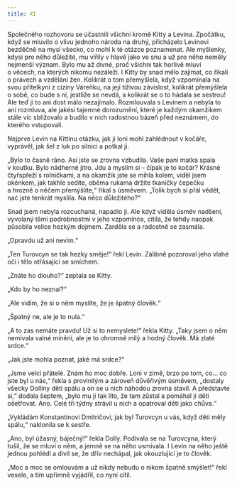 ```yaml
---
title: XI
---
```


Společného rozhovoru se účastnili všichni kromě Kitty a Levina. Zpočátku, když se mluvilo o vlivu jednoho národa na druhý, přicházelo Levinovi bezděčně na mysl všecko, co mohl k té otázce poznamenat. Ale myšlenky, kdysi pro něho důležité, mu vířily v hlavě jako ve snu a už pro něho neměly nejmenší význam. Bylo mu až divné, proč všichni tak horlivě mluví o věcech, na kterých nikomu nezáleží. I Kitty by snad mělo zajímat, co říkali o právech a vzdělání žen. Kolikrát o tom přemýšlela, když vzpomínala na svou přítelkyni z ciziny Váreňku, na její tíživou závislost, kolikrát přemýšlela o sobě, co bude s ní, jestliže se nevdá, a kolikrát se o to hádala se sestrou! Ale teď ji to ani dost málo nezajímalo. Rozmlouvala s Levinem a nebyla to ani rozmluva, ale jakési tajemné dorozumění, které je každým okamžikem stále víc sbližovalo a budilo v nich radostnou bázeň před neznámem, do kterého vstupovali.

Nejprve Levin na Kittinu otázku, jak ji loni mohl zahlédnout v kočáře, vyprávěl, jak šel z luk po silnici a potkal ji.

„Bylo to časně ráno. Asi jste se zrovna vzbudila. Vaše paní matka spala v koutku. Bylo nádherné jitro. Jdu a myslím si – čípak je to kočár? Krásné čtyřspřeží s rolničkami, a na okamžik jste se mihla kolem, viděl jsem okénkem, jak takhle sedíte, oběma rukama držíte tkaničky čepečku a hrozně o něčem přemýšlíte,“ říkal s úsměvem. „Tolik bych si přál vědět, nač jste tenkrát myslila. Na něco důležitého?“

Snad jsem nebyla rozcuchaná, napadlo ji. Ale když viděla úsměv nadšení, vyvolaný těmi podrobnostmi v jeho vzpomínce, cítila, že tehdy naopak působila velice hezkým dojmem. Zarděla se a radostně se zasmála.

„Opravdu už ani nevím.“

„Ten Turovcyn se tak hezky směje!“ řekl Levin. Zálibně pozoroval jeho vlahé oči i tělo otřásající se smíchem.

„Znáte ho dlouho?“ zeptala se Kitty.

„Kdo by ho neznal?“

„Ale vidím, že si o něm myslíte, že je špatný člověk.“

„Špatný ne, ale je to nula.“

„A to zas nemáte pravdu! Už si to nemyslete!“ řekla Kitty. „Taky jsem o něm nemívala valné mínění, ale je to ohromně milý a hodný člověk. Má zlaté srdce.“

„Jak jste mohla poznat, jaké má srdce?“

„Jsme velcí přátelé. Znám ho moc dobře. Loni v zimě, brzo po tom, co… co jste byl u nás,“ řekla s provinilým a zároveň důvěřivým úsměvem, „dostaly všecky Dolliny děti spálu a on se u nich náhodou zrovna stavil. A představte si,“ dodala šeptem, „bylo mu jí tak líto, že tam zůstal a pomáhal jí děti ošetřovat. Ano. Celé tři týdny strávil u nich a opatroval děti jako chůva.“

„Vykládám Konstantinovi Dmitričovi, jak byl Turovcyn u vás, když děti měly spálu,“ naklonila se k sestře.

„Ano, byl úžasný, báječný!“ řekla Dolly. Podívala se na Turovcyna, který tušil, že se mluví o něm, a jemně se na něho usmívala. I Levin na něho ještě jednou pohlédl a divil se, že dřív nechápal, jak okouzlující je to člověk.

„Moc a moc se omlouvám a už nikdy nebudu o nikom špatně smýšlet!“ řekl vesele, a tím upřímně vyjádřil, co nyní cítil.

